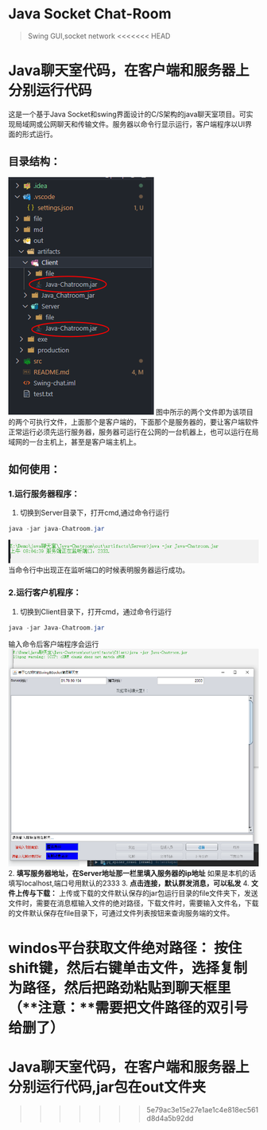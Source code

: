 <!--
 * @Author: gong hao jing 
 * @Date: 2021-03-16 15:31:57
 * @LastEditTime: 2021-08-28 08:34:57
 * @LastEditors: Please set LastEditors
 * @Description: In User Settings Edit
 * @FilePath: \Java-Chatroom\README.md
-->
# Java Socket Chat-Room

> Swing GUI,socket network 
<<<<<<< HEAD
# Java聊天室代码，在客户端和服务器上分别运行代码
这是一个基于Java Socket和swing界面设计的C/S架构的java聊天室项目。可实现局域网或公网聊天和传输文件。服务器以命令行显示运行，客户端程序以UI界面的形式运行。
## 目录结构：

![目录结构](/md/目录.png)
图中所示的两个文件即为该项目的两个可执行文件，上面那个是客户端的，下面那个是服务器的，要让客户端软件正常运行必须先运行服务器，服务器可运行在公网的一台机器上，也可以运行在局域网的一台主机上，甚至是客户端主机上。

## 如何使用：
### 1.运行服务器程序：
1. 切换到Server目录下，打开cmd,通过命令行运行
```java
java -jar java-Chatroom.jar
```
![运行](md/服务端运行.png)
当命令行中出现正在监听端口的时候表明服务器运行成功。

### 2.运行客户机程序：
1. 切换到Client目录下，打开cmd，通过命令行运行
```java
java -jar Java-Chatroom.jar
```
输入命令后客户端程序会运行
![运行](md/运行.png)
2. **填写服务器地址，在Server地址那一栏里填入服务器的ip地址**
   如果是本机的话填写localhost,端口号用默认的2333
3. **点击连接，默认群发消息，可以私发**
4. **文件上传与下载：**
    上传或下载的文件默认保存的jar包运行目录的file文件夹下，发送文件时，需要在消息框输入文件的绝对路径，下载文件时，需要输入文件名，下载的文件默认保存在file目录下，可通过文件列表按钮来查询服务端的文件。

**windos**平台获取文件绝对路径：
按住**shift**键，然后右键单击文件，选择复制为路径，然后把路劲粘贴到聊天框里（**注意：**需要把文件路径的双引号给删了）
=======
# Java聊天室代码，在客户端和服务器上分别运行代码,jar包在out文件夹
>>>>>>> 5e79ac3e15e27e1ae1c4e818ec561d8d4a5b92dd
